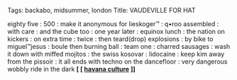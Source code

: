 Tags: backabo, midsummer, london
Title: VAUDEVILLE FOR HAT
  
eighty five : 500 : make it anonymous for lieskoger™ : q•roo assembled : with care : and the cube too : one year later : equinox lunch : the nation on kickers : on extra time : twice : then teard(drop) explosions : by bike to miguel™jesus : boule then burning ball : team one : charred sausages : wash it down with miffed mojitos : the swiss kosovar : lidocaine : keep kim away from the pissoir : it all ends with techno on the dancefloor : very dangerous wobbly ride in the dark
**[ [ [havana culture](https://havanacultura.bandcamp.com/album/havana-cultura-s-belo-cuba) ]]**